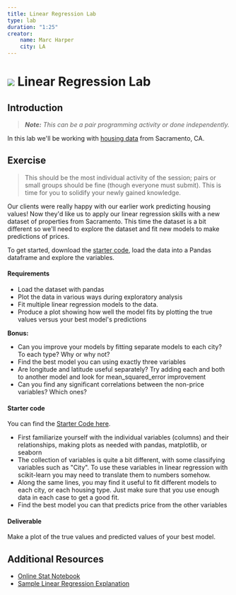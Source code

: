 ```yaml
---
title: Linear Regression Lab
type: lab
duration: "1:25"
creator:
    name: Marc Harper
    city: LA
---
```


# ![](https://ga-dash.s3.amazonaws.com/production/assets/logo-9f88ae6c9c3871690e33280fcf557f33.png) Linear Regression Lab

## Introduction

> ***Note:*** _This can be a pair programming activity or done independently._

In this lab we'll be working with [housing data](https://trello-attachments.s3.amazonaws.com/5679b2e91535c674fadb2efe/56b39dbfc8bbe91b11d49e9f/bb26a8e51e1bb392f94c7d7f045b875c/Sacramentorealestatetransactions.csv) from
Sacramento, CA.

## Exercise

> This should be the most individual activity of the session; pairs or small groups
should be fine (though everyone must submit). This is time for you to solidify your newly gained knowledge.

Our clients were really happy with our earlier work predicting housing values! Now
they'd like us to apply our linear regression skills with a new dataset of
properties from Sacramento. This time the dataset is a bit different so we'll
need to explore the dataset and fit new models to make predictions of prices.

To get started, download the [starter code](https://github.com/ga-students/DSI-DC-2/blob/master/curriculum/Week-03/3.04-linear-regression-lab/linear-regression-lab.ipynb),
load the data into a Pandas dataframe and explore the variables.

#### Requirements

- Load the dataset with pandas
- Plot the data in various ways during exploratory analysis
- Fit multiple linear regression models to the data.
- Produce a plot showing how well the model fits by plotting the true values
versus your best model's predictions

**Bonus:**
- Can you improve your models by fitting separate models to each city? To each
type? Why or why not?
- Find the best model you can using exactly three variables
- Are longitude and latitude useful separately? Try adding each and both to another model and look for mean_squared_error improvement
- Can you find any significant correlations between the non-price variables?
Which ones?

#### Starter code

You can find the [Starter Code here](https://github.com/ga-students/DSI-DC-2/blob/master/curriculum/Week-03/3.04-linear-regression-lab/linear-regression-lab.ipynb).

* First familiarize yourself with the individual variables (columns) and their
relationships, making plots as needed with pandas, matplotlib, or seaborn
* The collection of variables is quite a bit different, with some classifying
variables such as "City". To use these variables in linear regression
with scikit-learn you may need to translate them to numbers somehow.
* Along the same lines, you may find it useful to fit different models
to each city, or each housing type. Just make sure that you use enough data
in each case to get a good fit.
* Find the best model you can that predicts price from the other variables


#### Deliverable

Make a plot of the true values and predicted values of your best model.

## Additional Resources

- [Online Stat Notebook](http://onlinestatbook.com/2/regression/intro.html)
- [Sample Linear Regression Explanation](http://stattrek.com/regression/regression-example.aspx?Tutorial=AP)
